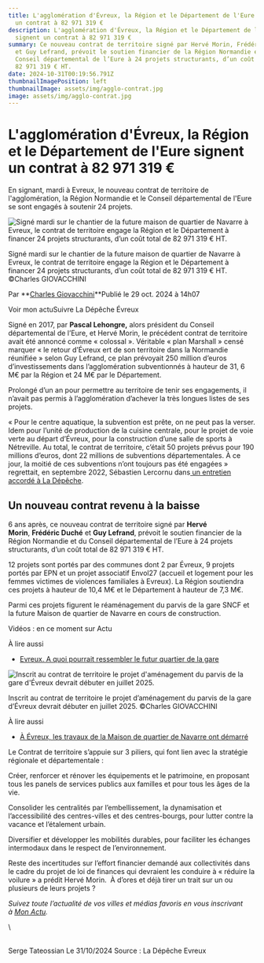 ```yaml
---
title: L'agglomération d'Évreux, la Région et le Département de l'Eure signent
  un contrat à 82 971 319 €
description: L'agglomération d'Évreux, la Région et le Département de l'Eure
  signent un contrat à 82 971 319 €
summary: Ce nouveau contrat de territoire signé par Hervé Morin, Frédéric Duché
  et Guy Lefrand, prévoit le soutien financier de la Région Normandie et du
  Conseil départemental de l’Eure à 24 projets structurants, d’un coût total de
  82 971 319 € HT.
date: 2024-10-31T00:19:56.791Z
thumbnailImagePosition: left
thumbnailImage: assets/img/agglo-contrat.jpg
image: assets/img/agglo-contrat.jpg
---
```

<!--StartFragment-->

# L'agglomération d'Évreux, la Région et le Département de l'Eure signent un contrat à 82 971 319 €

En signant, mardi à Evreux, le nouveau contrat de territoire de l'agglomération, la Région Normandie et le Conseil départemental de l'Eure se sont engagés à soutenir 24 projets.

![Signé mardi sur le chantier de la future maison de quartier de Navarre à Evreux, le contrat de territoire engage la Région et le Département à financer 24 projets structurants, d’un coût total de 82 971 319 € HT.](https://static.actu.fr/uploads/2024/10/48a45385c02764ca45385c02720b45v-960x640.jpg)

Signé mardi sur le chantier de la future maison de quartier de Navarre à Evreux, le contrat de territoire engage la Région et le Département à financer 24 projets structurants, d’un coût total de 82 971 319 € HT. ©Charles GIOVACCHINI

Par **[Charles Giovacchini](https://actu.fr/auteur/charles-giovacchini "Consulter tous les articles de Charles Giovacchini")**Publié le 29 oct. 2024 à 14h07

Voir mon actuSuivre La Dépêche Évreux

Signé en 2017, par **Pascal Lehongre,** alors président du Conseil départemental de l’Eure, et Hervé Morin, le précédent contrat de territoire avait été annoncé comme « colossal ». Véritable « plan Marshall » censé marquer « le retour d’Évreux ert de son territoire dans la Normandie réunifiée » selon Guy Lefrand, ce plan prévoyait 250 million d’euros d’investissements dans l’agglomération subventionnés à hauteur de 31, 6 M€ par la Région et 24 M€ par le Département.

Prolongé d’un an pour permettre au territoire de tenir ses engagements, il n’avait pas permis à l’agglomération d’achever la très longues listes de ses projets.

« Pour le centre aquatique, la subvention est prête, on ne peut pas la verser. Idem pour l’unité de production de la cuisine centrale, pour le projet de voie verte au départ d’Évreux, pour la construction d’une salle de sports à Nétreville. Au total, le contrat de territoire, c’était 50 projets prévus pour 190 millions d’euros, dont 22 millions de subventions départementales. À ce jour, la moitié de ces subventions n’ont toujours pas été engagées » regrettait, en septembre 2022, Sébastien Lercornu dans[ un entretien accordé à La Dépêche](https://actu.fr/normandie/evreux_27229/dans-leure-le-departement-investit-plus-de-22-me-a-evreux_54148704.html). 

## Un nouveau contrat revenu à la baisse

6 ans après, ce nouveau contrat de territoire signé par **Hervé Morin**, **Frédéric Duché** et **Guy Lefrand**, prévoit le soutien financier de la Région Normandie et du Conseil départemental de l’Eure à 24 projets structurants, d’un coût total de 82 971 319 € HT.

12 projets sont portés par des communes dont 2 par Évreux, 9 projets portés par EPN et un projet associatif Envol27 (accueil et logement pour les femmes victimes de violences familiales à Evreux). La Région soutiendra ces projets à hauteur de 10,4 M€ et le Département à hauteur de 7,3 M€.

Parmi ces projets figurent le réaménagement du parvis de la gare SNCF et la future Maison de quartier de Navarre en cours de construction.

Vidéos : en ce moment sur Actu

À lire aussi

* [Evreux. A quoi pourrait ressembler le futur quartier de la gare](https://actu.fr/normandie/evreux_27229/evreux-a-quoi-pourrait-ressembler-le-futur-quartier-de-la-gare_45543169.html)

![Inscrit au contrat de territoire le projet d'aménagement du parvis de la gare d'Évreux devrait débuter en juillet 2025.](https://static.actu.fr/uploads/2024/10/9b165385c0276df165385c027b3265v-960x640.jpg)

Inscrit au contrat de territoire le projet d’aménagement du parvis de la gare d’Évreux devrait débuter en juillet 2025. ©Charles GIOVACCHINI

À lire aussi

* [À Évreux, les travaux de la Maison de quartier de Navarre ont démarré](https://actu.fr/normandie/evreux_27229/a-evreux-les-travaux-de-la-maison-de-quartier-de-navarre-ont-demarre_59817528.html)

Le Contrat de territoire s’appuie sur 3 piliers, qui font lien avec la stratégie régionale et départementale : 

Créer, renforcer et rénover les équipements et le patrimoine, en proposant tous les panels de services publics aux familles et pour tous les âges de la vie.

Consolider les centralités par l’embellissement, la dynamisation et l’accessibilité des centres-villes et des centres-bourgs, pour lutter contre la vacance et l’étalement urbain.

Diversifier et développer les mobilités durables, pour faciliter les échanges intermodaux dans le respect de l’environnement.

Reste des incertitudes sur l’effort financier demandé aux collectivités dans le cadre du projet de loi de finances qui devraient les conduire à « réduire la voilure » a prédit Hervé Morin.  À d’ores et déjà tirer un trait sur un ou plusieurs de leurs projets ?

*Suivez toute l’actualité de vos villes et médias favoris en vous inscrivant à [Mon Actu](https://moncompte.actu.fr/ "Découvez Mon Actu").*

<!--EndFragment-->\
\
S﻿erge Tateossian Le 31/10/2024    Source : La Dépêche Evreux